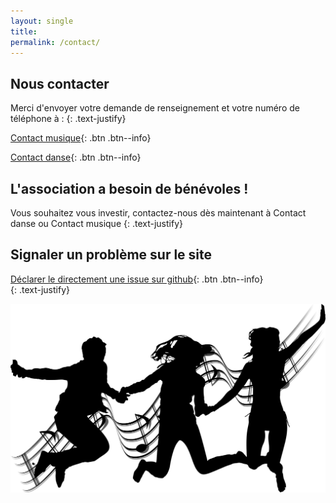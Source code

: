 ```yaml
---
layout: single
title: 
permalink: /contact/
---
```

## Nous contacter

Merci d'envoyer votre demande de renseignement et votre numéro de téléphone à :
{: .text-justify}

[Contact musique](mailto:musiquepsm@gmail.com){: .btn .btn--info} 

[Contact danse](mailto:dansepsm@gmail.com){: .btn .btn--info}

## L'association a besoin de bénévoles !

Vous souhaitez vous investir, contactez-nous dès maintenant à Contact danse ou Contact musique 
{: .text-justify}

## Signaler un problème sur le site

[Déclarer le directement une issue sur github](https://github.com/amd-pontsaintmartin/amd-pontsaintmartin.github.io/issues){: .btn .btn--info}   
{: .text-justify}

![alt](/assets/images/musiqueetdanse.png)